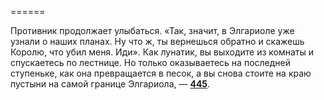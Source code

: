 ======

Противник продолжает улыбаться. «Так, значит, в Элгариоле уже узнали о наших планах. Ну что ж, ты вернешься обратно и скажешь Королю, что убил меня. Иди». Как лунатик, вы выходите из комнаты и спускаетесь по лестнице. Но только оказываетесь на последней ступеньке, как она превращается в песок, а вы снова стоите на краю пустыни на самой границе Элгариола, — [**445**](#n_445).

